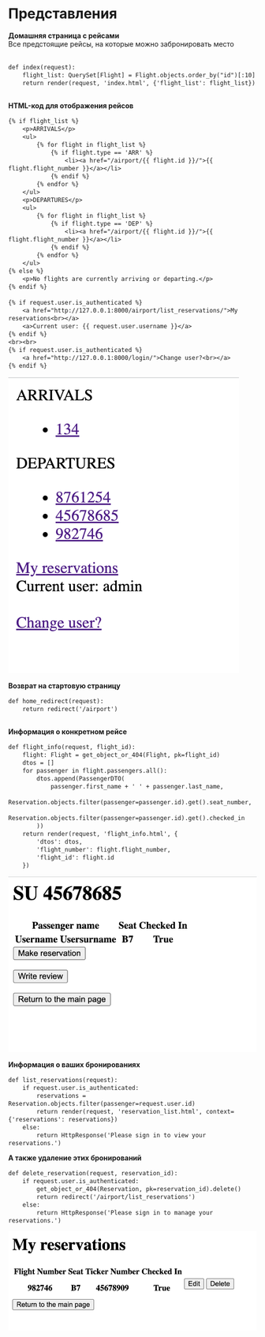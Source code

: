 # Представления

**Домашняя стрaница с рейсами**
</br> Все предстоящие рейсы, на которые можно забронировать место
```

def index(request):
    flight_list: QuerySet[Flight] = Flight.objects.order_by("id")[:10]
    return render(request, 'index.html', {'flight_list': flight_list})
        
```
**HTML-код для отображения рейсов**
```
{% if flight_list %}
    <p>ARRIVALS</p>
    <ul>
        {% for flight in flight_list %}
            {% if flight.type == 'ARR' %}
                <li><a href="/airport/{{ flight.id }}/">{{ flight.flight_number }}</a></li>
            {% endif %}
        {% endfor %}
    </ul>
    <p>DEPARTURES</p>
    <ul>
        {% for flight in flight_list %}
            {% if flight.type == 'DEP' %}
                <li><a href="/airport/{{ flight.id }}/">{{ flight.flight_number }}</a></li>
            {% endif %}
        {% endfor %}
    </ul>
{% else %}
    <p>No flights are currently arriving or departing.</p>
{% endif %}

{% if request.user.is_authenticated %}
    <a href="http://127.0.0.1:8000/airport/list_reservations/">My reservations<br></a>
    <a>Current user: {{ request.user.username }}</a>
{% endif %}
<br><br>
{% if request.user.is_authenticated %}
    <a href="http://127.0.0.1:8000/login/">Change user?<br></a>
{% endif %}

```
![форма регистрации](screen/mainpage.png)

**Возврат на стартовую страницу**

```
def home_redirect(request):
    return redirect('/airport')
    
```

**Информация о конкретном рейсе**

```
def flight_info(request, flight_id):
    flight: Flight = get_object_or_404(Flight, pk=flight_id)
    dtos = []
    for passenger in flight.passengers.all():
        dtos.append(PassengerDTO(
            passenger.first_name + ' ' + passenger.last_name,
            Reservation.objects.filter(passenger=passenger.id).get().seat_number,
            Reservation.objects.filter(passenger=passenger.id).get().checked_in
        ))
    return render(request, 'flight_info.html', {
        'dtos': dtos,
        'flight_number': flight.flight_number,
        'flight_id': flight.id
    })
```

![форма регистрации](screen/flight.png)

**Информация о ваших бронированиях**

```
def list_reservations(request):
    if request.user.is_authenticated:
        reservations = Reservation.objects.filter(passenger=request.user.id)
        return render(request, 'reservation_list.html', context={'reservations': reservations})
    else:
        return HttpResponse('Please sign in to view your reservations.')
```

**А также удаление этих бронирований**

```
def delete_reservation(request, reservation_id):
    if request.user.is_authenticated:
        get_object_or_404(Reservation, pk=reservation_id).delete()
        return redirect('/airport/list_reservations')
    else:
        return HttpResponse('Please sign in to manage your reservations.')
```

![форма регистрации](screen/reservationsinfo.png)